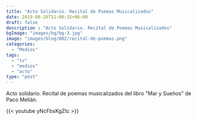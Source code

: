 ```yaml
---
title: "Acto Solidario. Recital de Poemas Musicalizados"
date: 2019-08-26T11:00:32+06:00
draft: false
description : "Acto Solidario. Recital de Poemas Musicalizados"
bgImage: "images/bg/bg-3.jpg"
image: "images/blog/002/recital-de-poemas.png"
categories: 
  - "Medios"
tags:
  - "tv"
  - "medios"
  - "acto"
type: "post"
---
```


Acto solidario. Recital de poemas musicalizados del libro "Mar y Sueños" de Paco Melián.

{{< youtube yNcFbsKgZtc >}}
